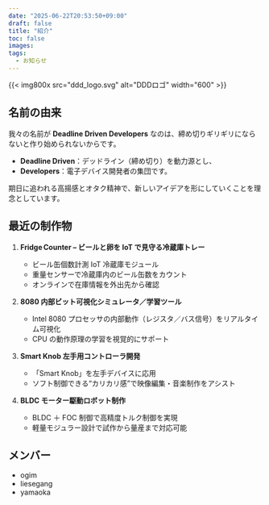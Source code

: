 ```yaml
---
date: "2025-06-22T20:53:50+09:00"
draft: false
title: "紹介"
toc: false
images:
tags:
  - お知らせ
---
```


{{< img800x src="ddd_logo.svg" alt="DDDロゴ" width="600" >}}

## 名前の由来

我々の名前が **Deadline Driven Developers** なのは、締め切りギリギリにならないと作り始められないからです。

- **Deadline Driven**：デッドライン（締め切り）を動力源とし、
- **Developers**：電子デバイス開発者の集団です。

期日に追われる高揚感とオタク精神で、新しいアイデアを形にしていくことを理念としています。

## 最近の制作物

1. **Fridge Counter – ビールと卵を IoT で見守る冷蔵庫トレー**

   - ビール缶個数計測 IoT 冷蔵庫モジュール
   - 重量センサーで冷蔵庫内のビール缶数をカウント
   - オンラインで在庫情報を外出先から確認

2. **8080 内部ビット可視化シミュレータ／学習ツール**

   - Intel 8080 プロセッサの内部動作（レジスタ／バス信号）をリアルタイム可視化
   - CPU の動作原理の学習を視覚的にサポート

3. **Smart Knob 左手用コントローラ開発**

   - 「Smart Knob」を左手デバイスに応用
   - ソフト制御できる“カリカリ感”で映像編集・音楽制作をアシスト

4. **BLDC モーター駆動ロボット制作**

   - BLDC ＋ FOC 制御で高精度トルク制御を実現
   - 軽量モジュラー設計で試作から量産まで対応可能

## メンバー

- ogim
- liesegang
- yamaoka
